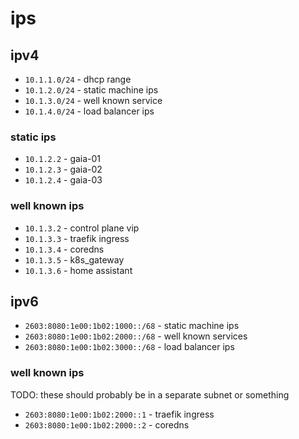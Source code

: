# ips

## ipv4

- `10.1.1.0/24` - dhcp range
- `10.1.2.0/24` - static machine ips
- `10.1.3.0/24` - well known service
- `10.1.4.0/24` - load balancer ips

### static ips

- `10.1.2.2` - gaia-01
- `10.1.2.3` - gaia-02
- `10.1.2.4` - gaia-03

### well known ips

- `10.1.3.2` - control plane vip
- `10.1.3.3` - traefik ingress
- `10.1.3.4` - coredns
- `10.1.3.5` - k8s_gateway
- `10.1.3.6` - home assistant

## ipv6

- `2603:8080:1e00:1b02:1000::/68` - static machine ips
- `2603:8080:1e00:1b02:2000::/68` - well known services
- `2603:8080:1e00:1b02:3000::/68` - load balancer ips

### well known ips

TODO: these should probably be in a separate subnet or something

- `2603:8080:1e00:1b02:2000::1` - traefik ingress
- `2603:8080:1e00:1b02:2000::2` - coredns
